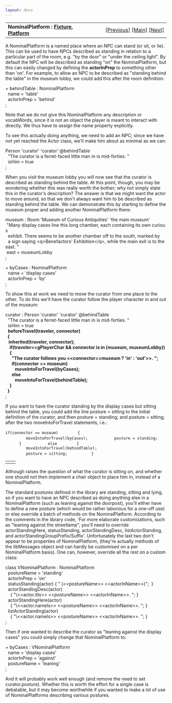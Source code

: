 ```yaml
---
layout: docs
---
```

<table width="100%" data-border="0" data-cellspacing="0"
data-cellpadding="3" data-bgcolor="#C0C0C0">
<colgroup>
<col style="width: 50%" />
<col style="width: 50%" />
</colgroup>
<tbody>
<tr>
<td style="text-align: left;"><strong>NominalPlatform : <a
href="fixture.html">Fixture</a>, <a
href="platform.html">Platform</a><br />
</strong></td>
<td style="text-align: right;"><a href="platform.html">[Previous]</a> <a
href="generalintroduction.html">[Main]</a> <a
href="bed.html">[Next]</a></td>
</tr>
</tbody>
</table>

  
A NominalPlatform is a named place where an NPC can stand (or sit, or
lie). This can be used to have NPCs described as standing in relation to
a particular part of the room, e.g. "by the door" or "under the ceiling
light". By default the NPC will be described as standing "on" the
NominalPlatform, but this can easily changed by defining the
**actorInPrep** to something other than 'on'. For example, to allow an
NPC to be described as "standing behind the table" in the museum lobby,
we could add this after the room definition:  
  
+ behindTable : NominalPlatform     
  name = 'table'  
  actorInPrep = 'behind'  
;  
  
Note that we do not give this NominalPlatform any description or
vocabWords, since it is not an object the player is meant to interact
with directly. We thus have to assign the name property explicitly.  
  
To see this actually doing anything, we need to add an NPC; since we
have not yet reached the Actor class, we'll make him about as minimal as
we can:  
  
Person 'curator' 'curator' @behindTable  
  "The curator is a ferret-faced little man in is mid-forties. "  
  isHim = true    
;  
  
When you visit the museum lobby you will now see that the curator is
described as standing behind the table. At this point, though, you may
be wondering whether this was really worth the bother; why not simply
state this in the curator's description? The answer is that we might
want the actor to move around, so that we don't always want him to be
described as standing behind the table. We can demonstrate this by
starting to define the museum proper and adding another NominalPlatform
there:  
  
museum : Room 'Museum of Curious Antiquities' 'the main museum'  
 "Many display cases line this long chamber, each containing its own curious  
  exhibit. There seems to be another chamber off to the south, marked by  
  a sign saying \<q\>Benefactors' Exhibition\</q\>, while the main exit is to the east. "  
 east = museumLobby   
;  
  
+ byCases : NominalPlatform  
  name = 'display cases'  
  actorInPrep = 'by'    
;  
  
To show this at work we need to move the curator from one place to the
other. To do this we'll have the curator follow the player character in
and out of the museum:  
  
curator : Person 'curator' 'curator' @behindTable  
  "The curator is a ferret-faced little man in is mid-forties. "  
  isHim = true      
  **beforeTravel(traveler, connector)  
  {  
   inherited(traveler, connector);  
    if(traveler==gPlayerChar && connector is in (museum, museumLobby))  
    {  
      "The curator follows you \<\<connector==museum ? 'in' : 'out'\>\>. ";  
      if(connector == museum)  
         moveIntoForTravel(byCases);  
      else  
         moveIntoForTravel(behindTable);  
    }      
  }**  
;  
  
If you want to have the curator standing by the display cases but
sitting behind the table, you could add the line posture = sitting to
the initial definition of the curator, and then posture = standing; and
posture = sitting; after the two moveIntoForTravel statements, i.e.:  
  
`if(connector == museum)  `
`      {  `
`         moveIntoForTravel(byCases);  `
`         posture = standing;  `
`      }     `
`      else  `
`      {  `
`         moveIntoForTravel(behindTable);  `
`         posture = sitting;    `
`      }  `

|     |     |
|-----|-----|
|     |     |

  
Although raises the question of what the curator is sitting on, and
whether one should not then implement a chair object to place him in,
instead of a NominalPlatform.  
  
The standard postures defined in the library are standing, sitting and
lying, so if you want to have an NPC described as doing anything else in
a NominalPlatform (such as leaning against the doorpost), you'll either
have to define a new posture (which would be rather laborious for a
one-off use) or else override a batch of methods on the NominalPlatform.
According to the comments in the library code, 'For more elaborate
customizations, such as "leaning against the streetlamp", you'll need to
override actorStandingHere, statusStanding, actorStandingDesc,
listActorStanding, and actorStandingGroupPrefix/Suffix'. Unfortunately
the last two don't appear to be properties of NominalPlatform, (they're
actually methods of the libMessages object and can hardly be customised
on a per NominalPlatform basis). One can, however, override all the rest
on a custom class:  
  
class VNominalPlatform : NominalPlatform  
  postureName = 'standing'  
  actorInPrep = 'on'  
  statusStanding(actor) { " (\<\<postureName\>\> \<\<actorInName\>\>)";  }  
  actorStandingDesc(actor)   
    { "\\\<\<actor.itIs\>\> \<\<postureName\>\> \<\<actorInName\>\>. "; }  
  actorStandingHere(actor)  
    { "\\\<\<actor.nameIs\>\> \<\<postureName\>\> \<\<actorInName\>\>. "; }   
  listActorStanding(actor)  
    { "\\\<\<actor.nameIs\>\> \<\<postureName\>\> \<\<actorInName\>\>. "; }     
;   
  
Then if one wanted to describe the curator as "leaning against the
display cases" you could simply change that NominalPlatform to:  
  
+ byCases : VNominalPlatform  
  name = 'display cases'  
  actorInPrep = 'against'    
  postureName = 'leaning'  
;  
  
And it will probably work well enough (and remove the need to set
curator.posture). Whether this is worth the effort for a single case is
debatable, but it may become worthwhile if you wanted to make a lot of
use of NominalPlatforms describing various postures.  
  
  
  
  
  
